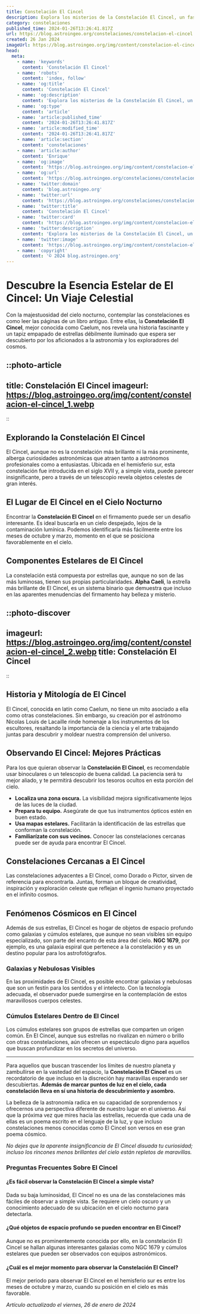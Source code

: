 ```yaml
---
title: Constelación El Cincel
description: Explora los misterios de la Constelación El Cincel, un fascinante conjunto astronómico lleno de belleza y secretos celestiales.
category: constelaciones
published_time: 2024-01-26T13:26:41.817Z
url: https://blog.astroingeo.org/constelaciones/constelacion-el-cincel
created: 26 Jan 2024
imageUrl: https://blog.astroingeo.org/img/content/constelacion-el-cincel_1.webp
head:
  meta:
    - name: 'keywords'
      content: 'Constelación El Cincel'
    - name: 'robots'
      content: 'index, follow'
    - name: 'og:title'
      content: 'Constelación El Cincel'
    - name: 'og:description'
      content: 'Explora los misterios de la Constelación El Cincel, un fascinante conjunto astronómico lleno de belleza y secretos celestiales.'
    - name: 'og:type'
      content: 'article'
    - name: 'article:published_time'
      content: '2024-01-26T13:26:41.817Z'
    - name: 'article:modified_time'
      content: '2024-01-26T13:26:41.817Z'
    - name: 'article:section'
      content: 'constelaciones'
    - name: 'article:author'
      content: 'Enrique'
    - name: 'og:image'
      content: 'https://blog.astroingeo.org/img/content/constelacion-el-cincel_1.webp'
    - name: 'og:url'
      content: 'https://blog.astroingeo.org/constelaciones/constelacion-el-cincel'
    - name: 'twitter:domain'
      content: 'blog.astroingeo.org'
    - name: 'twitter:url'
      content: 'https://blog.astroingeo.org/constelaciones/constelacion-el-cincel'
    - name: 'twitter:title'
      content: 'Constelación El Cincel'
    - name: 'twitter:card'
      content: 'https://blog.astroingeo.org/img/content/constelacion-el-cincel_1.webp'
    - name: 'twitter:description'
      content: 'Explora los misterios de la Constelación El Cincel, un fascinante conjunto astronómico lleno de belleza y secretos celestiales.'
    - name: 'twitter:image'
      content: 'https://blog.astroingeo.org/img/content/constelacion-el-cincel_1.webp'
    - name: 'copyright'
      content: '© 2024 blog.astroingeo.org'
---
```

# Descubre la Esencia Estelar de El Cincel: Un Viaje Celestial

Con la majestuosidad del cielo nocturno, contemplar las constelaciones es como leer las páginas de un libro antiguo. Entre ellas, la **Constelación El Cincel**, mejor conocida como Caelum, nos revela una historia fascinante y un tapiz empapado de estrellas débilmente iluminado que espera ser descubierto por los aficionados a la astronomía y los exploradores del cosmos.


::photo-article
---
title: Constelación El Cincel
imageurl: https://blog.astroingeo.org/img/content/constelacion-el-cincel_1.webp
---
::


## Explorando la Constelación El Cincel
El Cincel, aunque no es la constelación más brillante ni la más prominente, alberga curiosidades astronómicas que atraen tanto a astrónomos profesionales como a entusiastas. Ubicada en el hemisferio sur, esta constelación fue introducida en el siglo XVII y, a simple vista, puede parecer insignificante, pero a través de un telescopio revela objetos celestes de gran interés.

## El Lugar de El Cincel en el Cielo Nocturno
Encontrar la **Constelación El Cincel** en el firmamento puede ser un desafío interesante. Es ideal buscarla en un cielo despejado, lejos de la contaminación lumínica. Podemos identificarla más fácilmente entre los meses de octubre y marzo, momento en el que se posiciona favorablemente en el cielo.

## Componentes Estelares de El Cincel
La constelación está compuesta por estrellas que, aunque no son de las más luminosas, tienen sus propias particularidades. **Alpha Caeli**, la estrella más brillante de El Cincel, es un sistema binario que demuestra que incluso en las aparentes menudencias del firmamento hay belleza y misterio.


::photo-discover
---
imageurl: https://blog.astroingeo.org/img/content/constelacion-el-cincel_2.webp
title: Constelación El Cincel
---
::


## Historia y Mitología de El Cincel
El Cincel, conocida en latín como Caelum, no tiene un mito asociado a ella como otras constelaciones. Sin embargo, su creación por el astrónomo Nicolas Louis de Lacaille rinde homenaje a los instrumentos de los escultores, resaltando la importancia de la ciencia y el arte trabajando juntas para descubrir y moldear nuestra comprensión del universo.

## Observando El Cincel: Mejores Prácticas
Para los que quieran observar la **Constelación El Cincel**, es recomendable usar binoculares o un telescopio de buena calidad. La paciencia será tu mejor aliado, y te permitirá descubrir los tesoros ocultos en esta porción del cielo. 

- **Localiza una zona oscura.** La visibilidad mejora significativamente lejos de las luces de la ciudad.
- **Prepara tu equipo.** Asegúrate de que tus instrumentos ópticos estén en buen estado.
- **Usa mapas estelares.** Facilitarán la identificación de las estrellas que conforman la constelación.
- **Familiarízate con sus vecinos.** Conocer las constelaciones cercanas puede ser de ayuda para encontrar El Cincel.

## Constelaciones Cercanas a El Cincel
Las constelaciones adyacentes a El Cincel, como Dorado o Pictor, sirven de referencia para encontrarla. Juntas, forman un bloque de creatividad, inspiración y exploración celeste que reflejan el ingenio humano proyectado en el infinito cosmos.

## Fenómenos Cósmicos en El Cincel
Además de sus estrellas, El Cincel es hogar de objetos de espacio profundo como galaxias y cúmulos estelares, que aunque no sean visibles sin equipo especializado, son parte del encanto de esta área del cielo. **NGC 1679**, por ejemplo, es una galaxia espiral que pertenece a la constelación y es un destino popular para los astrofotógrafos.

### **Galaxias y Nebulosas Visibles**
En las proximidades de El Cincel, es posible encontrar galaxias y nebulosas que son un festín para los sentidos y el intelecto. Con la tecnología adecuada, el observador puede sumergirse en la contemplación de estos maravillosos cuerpos celestes.

### **Cúmulos Estelares Dentro de El Cincel**
Los cúmulos estelares son grupos de estrellas que comparten un origen común. En El Cincel, aunque sus estrellas no rivalizan en número o brillo con otras constelaciones, aún ofrecen un espectáculo digno para aquellos que buscan profundizar en los secretos del universo.

***

Para aquellos que buscan trascender los límites de nuestro planeta y zambullirse en la vastedad del espacio, la **Constelación El Cincel** es un recordatorio de que incluso en la discreción hay maravillas esperando ser descubiertas. **Además de marcar puntos de luz en el cielo, cada constelación lleva en sí una historia de descubrimiento y asombro.**

La belleza de la astronomía radica en su capacidad de sorprendernos y ofrecernos una perspectiva diferente de nuestro lugar en el universo. Así que la próxima vez que mires hacia las estrellas, recuerda que cada una de ellas es un poema escrito en el lenguaje de la luz, y que incluso constelaciones menos conocidas como El Cincel son versos en ese gran poema cósmico.

*No dejes que la aparente insignificancia de El Cincel disuada tu curiosidad; incluso los rincones menos brillantes del cielo están repletos de maravillas.*

### Preguntas Frecuentes Sobre El Cincel

#### ¿Es fácil observar la Constelación El Cincel a simple vista?
Dada su baja luminosidad, El Cincel no es una de las constelaciones más fáciles de observar a simple vista. Se requiere un cielo oscuro y un conocimiento adecuado de su ubicación en el cielo nocturno para detectarla.

#### ¿Qué objetos de espacio profundo se pueden encontrar en El Cincel?
Aunque no es prominentemente conocida por ello, en la constelación El Cincel se hallan algunas interesantes galaxias como NGC 1679 y cúmulos estelares que pueden ser observados con equipos astronómicos.

#### ¿Cuál es el mejor momento para observar la Constelación El Cincel?
El mejor periodo para observar El Cincel en el hemisferio sur es entre los meses de octubre y marzo, cuando su posición en el cielo es más favorable.

_Artículo actualizado el viernes, 26 de enero de 2024_